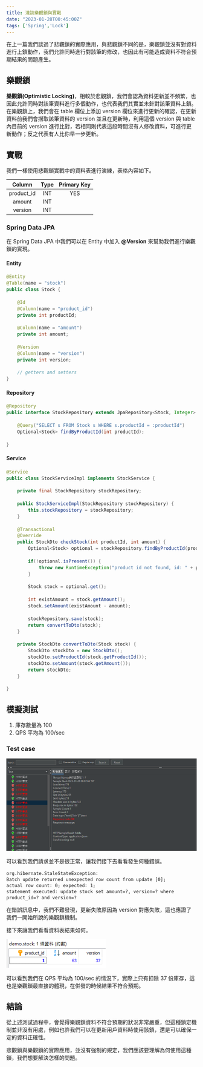 ```yaml
---
title: 淺談樂觀鎖與實戰
date: "2023-01-28T00:45:00Z"
tags: ['Spring','Lock']
---
```


在上一篇我們談過了悲觀鎖的實際應用，與悲觀鎖不同的是，樂觀鎖並沒有對資料進行上鎖動作，我們允許同時進行對該筆的修改，也因此有可能造成資料不符合預期結果的問題產生。

## 樂觀鎖
**樂觀鎖(Optimistic Locking)**，相較於悲觀鎖，我們會認為資料更新並不頻繁，也因此允許同時對該筆資料進行多個動作，也代表我們其實並未針對該筆資料上鎖。在樂觀鎖上，我們會在 table 欄位上添加 version 欄位來進行更新的確認，在更新資料前我們會撈取該筆資料的 version 並且在更新時，利用這個 version 與 table 內目前的 version 進行比對，若相同則代表這段時間沒有人修改資料，可進行更新動作；反之代表有人比你早一步更新。

## 實戰
我們一樣使用悲觀鎖實戰中的資料表進行演練，表格內容如下。

| Column       | Type       | Primary Key   | 
| :----------: | :--------: | :-----------: |
| product_id   | INT        | YES           |
| amount       | INT        |               |
| version      | INT        |               |

### Spring Data JPA
在 Spring Data JPA 中我們可以在 Entity 中加入 **@Version** 來幫助我們進行樂觀鎖的實現。

#### Entity
```java
@Entity
@Table(name = "stock")
public class Stock {

	@Id
	@Column(name = "product_id")
	private int productId;

	@Column(name = "amount")
	private int amount;
	
	@Version
	@Column(name = "version")
	private int version;

	// getters and setters
}
```

#### Repository
```java
@Repository
public interface StockRepository extends JpaRepository<Stock, Integer> {

	@Query("SELECT s FROM Stock s WHERE s.productId = :productId")
	Optional<Stock> findByProductId(int productId);
	
}
```

#### Service
```java
@Service
public class StockServiceImpl implements StockService {

	private final StockRepository stockRepository;
	
	public StockServiceImpl(StockRepository stockRepository) {
		this.stockRepository = stockRepository;
	}
	
	@Transactional
	@Override
	public StockDto checkStock(int productId, int amount) {
		Optional<Stock> optional = stockRepository.findByProductId(productId);
		
		if(!optional.isPresent()) {
			throw new RuntimeException("product id not found, id: " + productId);
		}
		
		Stock stock = optional.get();
        
		int existAmount = stock.getAmount();
		stock.setAmount(existAmount - amount);

		stockRepository.save(stock);
		return convertToDto(stock);
	}
	
	private StockDto convertToDto(Stock stock) {
		StockDto stockDto = new StockDto();
		stockDto.setProductId(stock.getProductId());
		stockDto.setAmount(stock.getAmount());
		return stockDto;
	}
	
}
```

## 模擬測試
1. 庫存數量為 100
2. QPS 平均為 100/sec

### Test case
![](wqN7YMA.png)

可以看到我們請求並不是很正常，讓我們接下去看看發生何種錯誤。

```
org.hibernate.StaleStateException: 
Batch update returned unexpected row count from update [0]; 
actual row count: 0; expected: 1; 
statement executed: update stock set amount=?, version=? where product_id=? and version=?
```

在錯誤訊息中，我們不難發現，更新失敗原因為 version 對應失敗，這也應證了我們一開始所說的樂觀鎖機制。

接下來讓我們看看資料表結果如何。

![](iIdGAfG.png)

可以看到我們在 QPS 平均為 100/sec 的情況下，實際上只有扣除 37 份庫存，這也是樂觀鎖最直接的體現，在併發的時候結果不符合預期。

## 結論
從上述測試過程中，會覺得樂觀鎖資料不符合預期的狀況非常嚴重，但這種鎖定機制並非沒有用處，例如也許我們可以在更新用戶資料時使用該鎖，還是可以確保一定的資料正確性。

悲觀鎖與樂觀鎖的實際應用，並沒有強制的規定，我們應該要理解為何使用這種鎖，我們想要解決怎樣的問題。